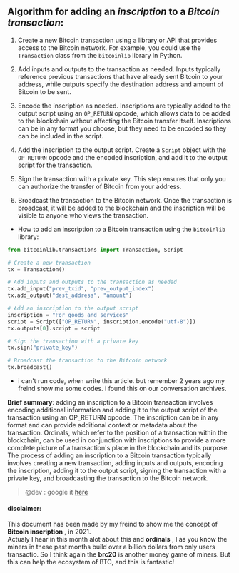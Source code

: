 ## Algorithm for adding an *inscription* to a *Bitcoin transaction*:

1. Create a new Bitcoin transaction using a library or API that provides access to the Bitcoin network. For example, you could use the `Transaction` class from the `bitcoinlib` library in Python.

2. Add inputs and outputs to the transaction as needed. Inputs typically reference previous transactions that have already sent Bitcoin to your address, while outputs specify the destination address and amount of Bitcoin to be sent.

3. Encode the inscription as needed. Inscriptions are typically added to the output script using an `OP_RETURN` opcode, which allows data to be added to the blockchain without affecting the Bitcoin transfer itself. Inscriptions can be in any format you choose, but they need to be encoded so they can be included in the script.

4. Add the inscription to the output script. Create a `Script` object with the `OP_RETURN` opcode and the encoded inscription, and add it to the output script for the transaction.

5. Sign the transaction with a private key. This step ensures that only you can authorize the transfer of Bitcoin from your address.

6. Broadcast the transaction to the Bitcoin network. Once the transaction is broadcast, it will be added to the blockchain and the inscription will be visible to anyone who views the transaction.

- How to add an inscription to a Bitcoin transaction using the `bitcoinlib` library:

```py
from bitcoinlib.transactions import Transaction, Script

# Create a new transaction
tx = Transaction()

# Add inputs and outputs to the transaction as needed
tx.add_input("prev_txid", "prev_output_index")
tx.add_output("dest_address", "amount")

# Add an inscription to the output script
inscription = "For goods and services"
script = Script(["OP_RETURN", inscription.encode("utf-8")])
tx.outputs[0].script = script

# Sign the transaction with a private key
tx.sign("private_key")

# Broadcast the transaction to the Bitcoin network
tx.broadcast()
```
- i can't run code, when write this article. but remember 2 years ago my freind show me some codes. i found this on our conversation archives.

**Brief summary**: adding an inscription to a Bitcoin transaction involves encoding additional information and adding it to the output script of the transaction using an OP_RETURN opcode. The inscription can be in any format and can provide additional context or metadata about the transaction. Ordinals, which refer to the position of a transaction within the blockchain, can be used in conjunction with inscriptions to provide a more complete picture of a transaction's place in the blockchain and its purpose. The process of adding an inscription to a Bitcoin transaction typically involves creating a new transaction, adding inputs and outputs, encoding the inscription, adding it to the output script, signing the transaction with a private key, and broadcasting the transaction to the Bitcoin network.

> @dev : google it [here](https://www.google.com/search?q=tell+more+about+ordinals+and+inscriptions%2C+by+example+code&rlz=1C1GCEA_enGB904GB904&ei=o1yIZKe0L5yrxc8PvJOEsAg&ved=0ahUKEwjnkci8m8D_AhWcVfEDHbwJAYYQ4dUDCA8&uact=5&oq=tell+more+about+ordinals+and+inscriptions%2C+by+example+code&gs_lcp=Cgxnd3Mtd2l6LXNlcnAQAzIICCEQoAEQwwQyCAghEKABEMMEOgoIABBHENYEELADOgoIIRCgARDDBBAKSgQIQRgAUM4IWLpzYIp6aAJwAXgAgAGBBogB3xGSAQM2LTOYAQCgAQHAAQHIAQg&sclient=gws-wiz-serp)

#### disclaimer:
This document has been made by my freind to show me the concept of **Bitcoin inscription** , in 2021.\
Actualy I hear in this month alot about this and **ordinals** , 
I as you know the miners in these past months build over a billion dollars from only users transactio. 
So I think again the **brc20** is another money game of miners. 
But this can help the ecosystem of BTC, and this is fantastic!
